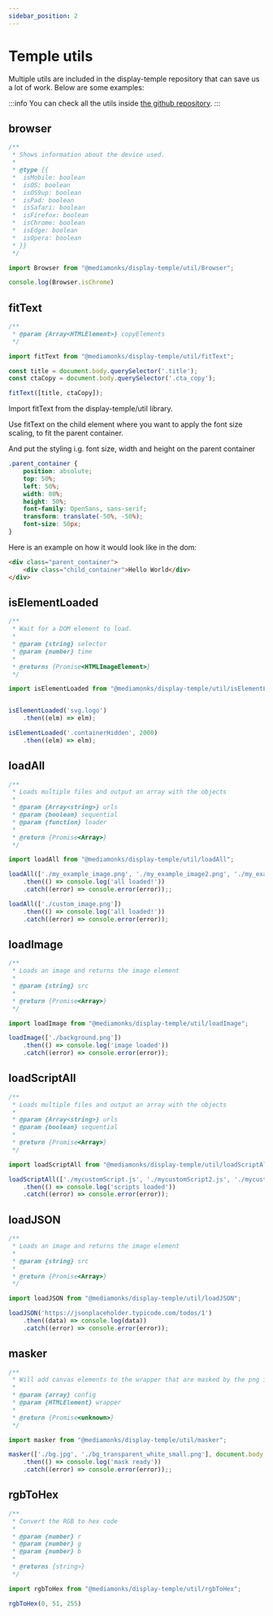 ```yaml
---
sidebar_position: 2
---
```


# Temple utils

Multiple utils are included in the display-temple repository that can save us a lot of work. Below are some examples:

:::info
You can check all the utils inside [the github repository](https://github.com/mediamonks/display-temple/tree/master/src/util).
:::

## browser
```js
/**
 * Shows information about the device used.
 * 
 * @type {{
 *  isMobile: boolean
 *  isOS: boolean
 *  isOS9up: boolean
 *  isPad: boolean
 *  isSafari: boolean
 *  isFirefox: boolean
 *  isChrome: boolean
 *  isEdge: boolean
 *  isOpera: boolean
 * }}
 */

import Browser from "@mediamonks/display-temple/util/Browser";

console.log(Browser.isChrome)
```



## fitText
```js
/**
 * @param {Array<HTMLElement>} copyElements
 */

import fitText from "@mediamonks/display-temple/util/fitText";

const title = document.body.querySelector('.title');
const ctaCopy = document.body.querySelector('.cta_copy');

fitText([title, ctaCopy]);
```
Import fitText from the display-temple/util library.

Use fitText on the child element where you want to apply the font size scaling, to fit the parent container.

And put the styling i.g. font size, width and height on the parent container

```css
.parent_container {
    position: absolute;
    top: 50%;
    left: 50%;
    width: 80%;
    height: 50%;
    font-family: OpenSans, sans-serif;
    transform: translate(-50%, -50%);
    font-size: 50px;
}
```

Here is an example on how it would look like in the dom:

```html
<div class="parent_container">
    <div class="child_container">Hello World</div>
</div>
```

## isElementLoaded
```js
/**
 * Wait for a DOM element to load.
 *
 * @param {string} selector
 * @param {number} time
 * 
 * @returns {Promise<HTMLImageElement>}
 */

import isElementLoaded from "@mediamonks/display-temple/util/isElementLoaded";


isElementLoaded('svg.logo')
    .then((elm) => elm);

isElementLoaded('.containerHidden', 2000)
    .then((elm) => elm);
```



## loadAll
```js
/**
 * Loads multiple files and output an array with the objects
 * 
 * @param {Array<string>} urls
 * @param {boolean} sequential
 * @param {function} loader
 *
 * @return {Promise<Array>}
 */

import loadAll from "@mediamonks/display-temple/util/loadAll";

loadAll(['./my_example_image.png', './my_example_image2.png', './my_example_image3.png'], true)
    .then(() => console.log('all loaded!'))
    .catch((error) => console.error(error));;

loadAll(['./custom_image.png'])
    .then(() => console.log('all loaded!'))
    .catch((error) => console.error(error));
```



## loadImage
```js
/**
 * Loads an image and returns the image element
 * 
 * @param {string} src
 *
 * @return {Promise<Array>}
 */

import loadImage from "@mediamonks/display-temple/util/loadImage";

loadImage(['./background.png'])
    .then(() => console.log('image loaded'))
    .catch((error) => console.error(error));
```



## loadScriptAll
```js
/**
 * Loads multiple files and output an array with the objects
 * 
 * @param {Array<string>} urls
 * @param {boolean} sequential
 *
 * @return {Promise<Array>}
 */

import loadScriptAll from "@mediamonks/display-temple/util/loadScriptAll";

loadScriptAll(['./mycustomScript.js', './mycustomScript2.js', './mycustomScript3.js'], true);
    .then(() => console.log('scripts loaded'))
    .catch((error) => console.error(error));
```



## loadJSON
```js
/**
 * Loads an image and returns the image element
 * 
 * @param {string} src
 *
 * @return {Promise<Array>}
 */

import loadJSON from "@mediamonks/display-temple/util/loadJSON";

loadJSON('https://jsonplaceholder.typicode.com/todos/1')
    .then((data) => console.log(data))
    .catch((error) => console.error(error));
```


## masker
```js
/**
 * Will add canvas elements to the wrapper that are masked by the png images
 * 
 * @param {array} config
 * @param {HTMLElement} wrapper
 * 
 * @return {Promise<unknown>}
 */

import masker from "@mediamonks/display-temple/util/masker";

masker(['./bg.jpg', './bg_transparent_white_small.png'], document.body.querySelectorAll('.wrapper'))
    .then(() => console.log('mask ready'))
    .catch((error) => console.error(error));;
```



## rgbToHex
```js
/**
 * Convert the RGB to hex code
 * 
 * @param {number} r
 * @param {number} g
 * @param {number} b
 *
 * @returns {string>}
 */

import rgbToHex from "@mediamonks/display-temple/util/rgbToHex";

rgbToHex(0, 51, 255)
```